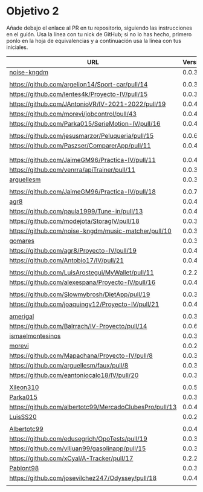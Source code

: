 # Objetivo 2

Añade debajo el enlace al PR en tu repositorio, siguiendo las instrucciones en
el guión. Usa la línea con tu nick de GitHub; si no lo
has hecho, primero ponlo en la hoja de equivalencias y a continuación usa la
línea con tus iniciales.

| URL                                                             | Versión | Alcanzado |
|-----------------------------------------------------------------|---------|-----------|
| [noise-kngdm](https://github.com/amerigal/proyecto_iv/pull/8)   | 0.0.3   | ✓         |
| <!-- Enlace de Esturillo98 -->                                  |         |           |
| https://github.com/argelion14/Sport-car/pull/14                 | 0.0.3   | ✓         |
| https://github.com/lentes4k/Proyecto-IV/pull/15                 | 0.0.3   | ✓         |
| https://github.com/JAntonioVR/IV-2021-2022/pull/19              | 0.0.4   | ✓         |
| https://github.com/morevi/jobcontrol/pull/43                    | 0.0.4   | ✓         |
| https://github.com/Parka015/SerieMotion-IV/pull/16              | 0.0.4   | ✗         |
| <!-- Enlace de C L A -->                                        |         |           |
| https://github.com/jesusmarzor/Peluqueria/pull/15               | 0.0.6   | ✓         |
| https://github.com/Paszser/ComparerApp/pull/11                  | 0.0.4   | ✓         |
| <!-- Enlace de Javierexmar -->                                  |         |           |
| <!-- Enlace de MarinoFajardo -->                                |         |           |
| https://github.com/JaimeGM96/Practica-IV/pull/11                | 0.0.4   | ✓         |
| https://github.com/venrra/apiTrainer/pull/11                    | 0.0.3   | ✓         |
| [arguellesm](https://github.com/migueorg/SearchCulture/pull/10) | 0.0.3   | ✓         |
| <!-- Enlace de DFolchA -->                                      |         |           |
| https://github.com/JaimeGM96/Practica-IV/pull/18                | 0.0.7   | ✓         |
| [agr8](https://github.com/ismaelmontesinos/InmuVenta/pull/21)   | 0.0.4   | ✓         |
| https://github.com/paula1999/Tune-in/pull/13                    | 0.0.4   | ✓         |
| https://github.com/modejota/StoragIV/pull/18                    | 0.0.3   | ✓         |
| https://github.com/noise-kngdm/music-matcher/pull/10            | 0.0.3   | ✓         |
| [gomares](https://github.com/sorozcov/proyecto-iv-ugr/pull/10)  | 0.0.3   | ✓         |
| https://github.com/agr8/Proyecto-IV/pull/19                     | 0.0.4   | ✓         |
| https://github.com/Antobio17/IV/pull/21                         | 0.0.4   | ✓         |
| <!-- Enlace de juanmihdz -->                                    |         |           |
| https://github.com/LuisArostegui/MyWallet/pull/11               | 0.2.2   | ✗         |
| https://github.com/alexespana/Proyecto-IV/pull/16               | 0.0.4   | ✓         |
| <!-- Enlace de manujurado1 -->                                  |         |           |
| https://github.com/Slowmybrosh/DietApp/pull/19                  | 0.0.3   | ✓         |
| https://github.com/joaquingv12/Proyecto-IV/pull/21              | 0.0.4   | ✓         |
| <!-- Enlace de francisco3207 -->                                |         |           |
| [amerigal](https://github.com/danifm1321/proyectoIV/pull/9)     | 0.0.3   | ✓         |
| https://github.com/Balrrach/IV-Proyecto/pull/14                 | 0.0.6   | ✓         |
| [ismaelmontesinos](https://github.com/LuisSS20/DontWait/pull/8) | 0.0.3   | ✗         |
| [morevi](https://github.com/francisco3207/IVProyecto/pull/11)   | 0.0.2   | ✓         |
| https://github.com/Mapachana/Proyecto-IV/pull/8                 | 0.0.3   | ✓         |
| https://github.com/arguellesm/faux/pull/8                       | 0.0.3   | ✓         |
| https://github.com/eantoniocalo18/IV/pull/20                    | 0.0.3   | ✓         |
| <!-- Enlace de jlortega00 -->                                   |         |           |
| [Xileon310](https://github.com/gomares/Proyecto_IV/pull/13)     | 0.0.5   | ✓         |
| [Parka015](https://github.com/NachoCarher/MyHams/pull/17)       | 0.0.3   | ✓         |
| https://github.com/albertotc99/MercadoClubesPro/pull/13         | 0.0.4   | ✓         |
| [LuisSS20](https://github.com/aleveji/BuscaRecetas/pull/9)      | 0.0.2   | ✓         |
| <!-- Enlace de juanfran00 -->                                   |         |           |
| [Albertotc99](https://github.com/Xileon310/IV-Project/pull/22)  | 0.0.4   | ✓         |
| https://github.com/edusegrich/OpoTests/pull/19                  | 0.0.3   | ✓         |
| https://github.com/vlljuan99/gasolinapp/pull/15                 | 0.0.3   | ✓         |
| https://github.com/xCyal/A-Tracker/pull/17                      | 0.2.2   | *         |
| [Pablont98](https://github.com/Pablont98/IV/pull/11)            | 0.0.3   | ✓         |
| https://github.com/josevilchez247/Odyssey/pull/18               | 0.0.4   | ✓         |
| <!-- Enlace de pablozafra97 -->                                 |         |           |
